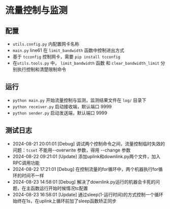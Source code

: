 # 流量控制与监测


## 配置
- `utils.config.py` 内配置网卡名称
- `main.py` line61 在 `limit_bandwidth` 函数中控制进出方式
- 基于 `tcconfig` 控制网卡，需要 `pip install tcconfig`
- 在`utils.tools.py` 中， `limit_bandwidth` 函数 和 `clear_bandwidth_limit` 分别执行控制和清楚限制命令

## 运行
- `python main.py` 开始流量控制与监测，监测结果文件在 `log/` 目录下
- `python receiver.py` 启动接收端，默认端口 9999
- `python sender.py` 启动发送端，默认端口 9999

## 测试日志

- 2024-08-21 20:01:01 [Debug] 调试两个控制命令之间，流量控制临时失效的问题：`tcset` 不能用--overwrite 参数，得用 --change 参数
- 2024-08-22 09:21:01 [Update] 添加uplink和downlink.py两个文件，加入RPC调用功能
- 2024-08-22 17:21:01 [Debug]  在控制流量的for循环中，两个机器执行for循环的时间不一样
- 2024-08-23 14:58:01 [Debug] 解决了downlink.py运行的机器会卡死的问题，在主函数运行开始时候情况tc配置
- 2024-08-23 16:58:01 [Update] 通过sleep(1-运行时间)的方式控制一个循环始终在1s，在uplink上循环前加了sleep函数矫正同步